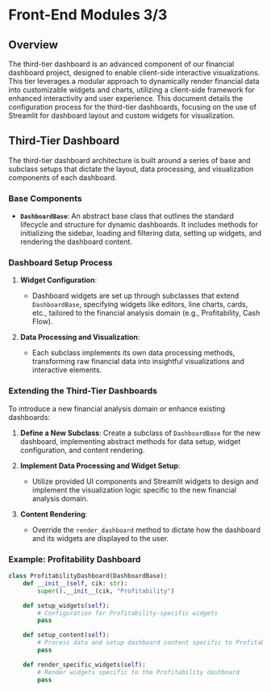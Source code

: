 # Front-End Modules 3/3

## Overview

The third-tier dashboard is an advanced component of our financial dashboard project, designed to enable client-side interactive visualizations. This tier leverages a modular approach to dynamically render financial data into customizable widgets and charts, utilizing a client-side framework for enhanced interactivity and user experience. This document details the configuration process for the third-tier dashboards, focusing on the use of Streamlit for dashboard layout and custom widgets for visualization.
## Third-Tier Dashboard

The third-tier dashboard architecture is built around a series of base and subclass setups that dictate the layout, data processing, and visualization components of each dashboard.
### Base Components

- **`DashboardBase`**: An abstract base class that outlines the standard lifecycle and structure for dynamic dashboards. It includes methods for initializing the sidebar, loading and filtering data, setting up widgets, and rendering the dashboard content.

### Dashboard Setup Process

1. **Widget Configuration**:
   - Dashboard widgets are set up through subclasses that extend `DashboardBase`, specifying widgets like editors, line charts, cards, etc., tailored to the financial analysis domain (e.g., Profitability, Cash Flow).

2. **Data Processing and Visualization**:
   - Each subclass implements its own data processing methods, transforming raw financial data into insightful visualizations and interactive elements.

### Extending the Third-Tier Dashboards

To introduce a new financial analysis domain or enhance existing dashboards:

1. **Define a New Subclass**: Create a subclass of `DashboardBase` for the new dashboard, implementing abstract methods for data setup, widget configuration, and content rendering.

2. **Implement Data Processing and Widget Setup**:
   - Utilize provided UI components and Streamlit widgets to design and implement the visualization logic specific to the new financial analysis domain.

3. **Content Rendering**:
   - Override the `render_dashboard` method to dictate how the dashboard and its widgets are displayed to the user.

### Example: Profitability Dashboard

```python
class ProfitabilityDashboard(DashboardBase):
    def __init__(self, cik: str):
        super().__init__(cik, "Profitability")

    def setup_widgets(self):
        # Configuration for Profitability-specific widgets
        pass

    def setup_content(self):
        # Process data and setup dashboard content specific to Profitability
        pass

    def render_specific_widgets(self):
        # Render widgets specific to the Profitability dashboard
        pass
